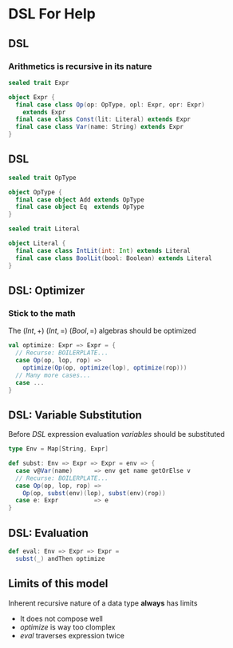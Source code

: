 # DSL For Help

## DSL

### Arithmetics is recursive in its nature

```scala
sealed trait Expr

object Expr {
  final case class Op(op: OpType, opl: Expr, opr: Expr)
    extends Expr
  final case class Const(lit: Literal) extends Expr
  final case class Var(name: String) extends Expr
}
```

## DSL

```scala
sealed trait OpType

object OpType {
  final case object Add extends OpType
  final case object Eq  extends OpType
}
```
```scala
sealed trait Literal

object Literal {
  final case class IntLit(int: Int) extends Literal
  final case class BoolLit(bool: Boolean) extends Literal
}
```

## DSL: Optimizer

### Stick to the math

The $(Int, \plus)$ $(Int, =)$ $(Bool, =)$ algebras should be optimized

```scala
val optimize: Expr => Expr = {
  // Recurse: BOILERPLATE...
  case Op(op, lop, rop) =>
    optimize(Op(op, optimize(lop), optimize(rop)))
  // Many more cases...
  case ...
}
```

## DSL: Variable Substitution

Before *DSL* expression evaluation *variables* should be substituted

```scala
type Env = Map[String, Expr]

def subst: Env => Expr => Expr = env => {
  case v@Var(name)      => env get name getOrElse v
  // Recurse: BOILERPLATE...
  case Op(op, lop, rop) =>
    Op(op, subst(env)(lop), subst(env)(rop))
  case e: Expr          => e
}
```

## DSL: Evaluation

```scala
def eval: Env => Expr => Expr =
  subst(_) andThen optimize
```

## Limits of this model

Inherent recursive nature of a data type **always** has limits

- It does not compose well
- *optimize* is way too clomplex
- *eval* traverses expression twice
